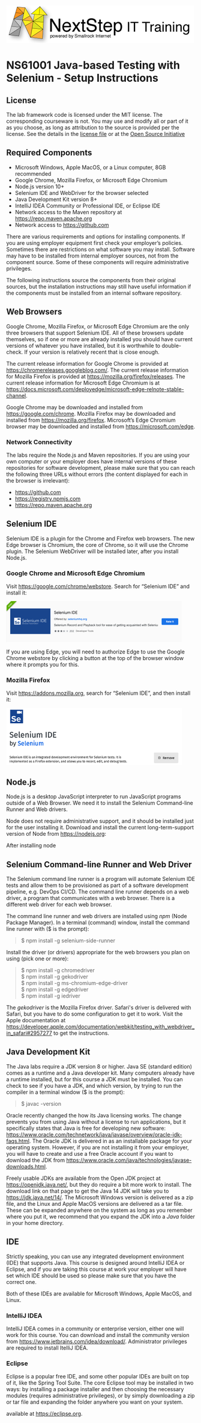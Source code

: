 ![](.common/nsbanner.png?raw=true)

# NS61001 Java-based Testing with Selenium - Setup Instructions

## License

The lab framework code is licensed under the MIT license. The corresponding courseware is not. You may use and modify all or part of it as you choose, as long as attribution to the source is provided per the license. See the details in the [license file](./LICENSE.md) or at the [Open Source Initiative](https://opensource.org/licenses/MIT)

## Required Components

* Microsoft Windows, Apple MacOS, or a Linux computer, 8GB recommended
* Google Chrome, Mozilla Firefox, or Microsoft Edge Chromium
* Node.js version 10+
* Selenium IDE and WebDriver for the browser selected
* Java Development Kit version 8+
* IntelliJ IDEA Community or Professional IDE, or Eclipse IDE
* Network access to the Maven repository at https://repo.maven.apache.org  
* Network access to https://github.com

There are various requirements and options for installing components. If you are using employer equipment first check your employer’s policies. Sometimes there are restrictions on what software you may install. Software may have to be installed from internal employer sources, not from the component source. Some of these components will require administrative privileges.

The following instructions source the components from their original sources, but the installation instructions may still have useful information if the components must be installed from an internal software repository.

## Web Browsers

Google Chrome, Mozilla Firefox, or Microsoft Edge Chromium are the only three browsers that support Selenium IDE. All of these browsers update themselves, so if one or more are already installed you should have current versions of whatever you have installed, but it is worthwhile to double-check. If your version is relatively recent that is close enough.

The current release information for Google Chrome is provided at https://chromereleases.googleblog.com/. The current release information for Mozilla Firefox is provided at https://mozilla.org/firefox/releases. The current release information for Microsoft Edge Chromium is at https://docs.microsoft.com/deployedge/microsoft-edge-relnote-stable-channel.

Google Chrome may be downloaded and installed from https://google.com/chrome. Mozilla Firefox may be downloaded and installed from https://mozilla.org/firefox. Microsoft’s Edge Chromium browser may be downloaded and installed from https://microsoft.com/edge. 

### Network Connectivity
The labs require the Node.js and Maven repositories. If you are using your own computer or your employer does have internal versions of these repositories for software development, please make sure that you can reach the following three URLs without errors (the content displayed for each in the browser is irrelevant):

* https://github.com
* https://registry.npmjs.com
* https://repo.maven.apache.org

## Selenium IDE

Selenium IDE is a plugin for the Chrome and Firefox web browsers. The new Edge browser is Chromium, the core of Chrome, so it will use the Chrome plugin. The Selenium WebDriver will be installed later, after you install Node.js.

### Google Chrome and Microsoft Edge Chromium

Visit https://google.com/chrome/webstore. Search for “Selenium IDE” and install it:

![](.common/chrome-se-ide.png?raw=true)

If you are using Edge, you will need to authorize Edge to use the Google Chrome webstore by clicking a button at the top of the browser window where it prompts you for this.

### Mozilla Firefox

Visit https://addons.mozilla.org, search for “Selenium IDE”, and then install it:

![](.common/firefox-se-ide.png?raw=true)

## Node.js

Node.js is a desktop JavaScript interpreter to run JavaScript programs outside of a Web Browser. We need it to install the Selenium Command-line Runner and Web drivers.

Node does not require administrative support, and it should be installed just for the user installing it. Download and install the current long-term-support version of Node from https://nodejs.org:

After installing node 

## Selenium Command-line Runner and Web Driver

The Selenium command line runner is a program will automate Selenium IDE tests and allow them to be provisioned as part
of a software development pipeline, e.g. DevOps CI/CD.
The command line runner depends on a web driver, a program that communicates with a web browser.
There is a different web driver for each web browser.

The command line runner and web drivers are installed using *npm* (Node Package Manager).
In a terminal (command) window, install the command line runner with ($ is the prompt):

> $ npm install -g selenium-side-runner

Install the driver (or drivers) appropriate for the web browsers you plan on using (pick one or more):

> $ npm install -g chromedriver<br/>
> $ npm install -g gekodriver<br/>
> $ npm install -g ms-chromium-edge-driver<br/>
> $ npm install -g edgedriver<br/>
> $ npm install -g iedriver<br/>

The *gekodriver* is the Mozilla Firefox driver.
Safari's driver is delivered with Safari, but you have to do some configuration to get it to work.
Visit the Apple documentation at https://developer.apple.com/documentation/webkit/testing_with_webdriver_in_safari#2957277 to
get the instructions.

## Java Development Kit

The Java labs require a JDK version 8 or higher.
Java SE (standard edition) comes as a runtime and a Java developer kit.
Many computers already have a runtime installed, but for this course a JDK must be installed.
You can check to see if you have a JDK, and which version, by trying to run the compiler in a terminal window ($ is the prompt):

> $ javac -version

Oracle recently changed the how its Java licensing works.
The change prevents you from using Java without a license to run applications, but it specifically states that Java
is free for developing new software: https://www.oracle.com/technetwork/java/javase/overview/oracle-jdk-faqs.html.
The Oracle JDK is delivered in as an installable package for your operating system. 
However, if you are not installing it from your employer, you will have to create and use a free Oracle account if you want to download the JDK from https://www.oracle.com/java/technologies/javase-downloads.html.

Freely usable JDKs are available from the Open JDK project at https://openjdk.java.net/, but they do require a bit more work to install.
The download link on that page to get the Java 14 JDK will take you to https://jdk.java.net/14/.
The Microsoft Windows version is delivered as a zip file, and the Linux and Apple MacOS versions are delivered as a tar file.
These can be expanded anywhere on the system as long as you remember where you put it, we recommend that you expand the JDK
into a *Java* folder in your home directory.

## IDE

Strictly speaking, you can use any integrated development environment (IDE) that supports Java.
This course is designed around IntelliJ IDEA or Eclipse, and if you are taking this course at work your employer will
have set which IDE should be used so please make sure that you have the correct one.

Both of these IDEs are available for Microsoft Windows, Apple MacOS, and Linux.

### IntelliJ IDEA

IntelliJ IDEA comes in a community or enterprise version, either one will work for this course.
You can download and install the community version from https://www.jetbrains.com/idea/download/.
Administrator privileges are required to install ItelliJ IDEA.

### Eclipse

Eclipse is a popular free IDE, and some other popular IDEs are built on top of it, like the Spring Tool Suite.
The core Eclipse tool may be installed in two ways: by installing a package installer and then choosing the necessary modules (requires administrative privileges), or by simply downloading a zip or tar file and expanding the folder anywhere you want on your system.

available at https://eclipse.org.

